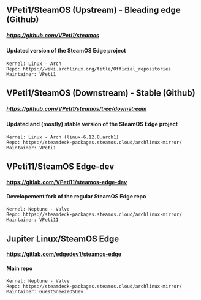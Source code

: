 ## VPeti1/SteamOS (Upstream) - Bleading edge (Github)
##### https://github.com/VPeti1/steamos
#### Updated version of the SteamOS Edge project
    Kernel: Linux - Arch
    Repo: https://wiki.archlinux.org/title/Official_repositories
    Maintainer: VPeti1

## VPeti1/SteamOS (Downstream) - Stable (Github)
##### https://github.com/VPeti1/steamos/tree/downstream
#### Updated and (mostly) stable version of the SteamOS Edge project
    Kernel: Linux - Arch (linux-6.12.8.arch1)
    Repo: https://steamdeck-packages.steamos.cloud/archlinux-mirror/
    Maintainer: VPeti1

## VPeti11/SteamOS Edge-dev
#### https://gitlab.com/VPeti11/steamos-edge-dev
#### Developement fork of the regular SteamOS Edge repo
    Kernel: Neptune - Valve
    Repo: https://steamdeck-packages.steamos.cloud/archlinux-mirror/
    Maintainer: VPeti11

## Jupiter Linux/SteamOS Edge
#### https://gitlab.com/edgedev1/steamos-edge
#### Main repo
    Kernel: Neptune - Valve
    Repo: https://steamdeck-packages.steamos.cloud/archlinux-mirror/
    Maintainer: GuestSneezeOSDev 
